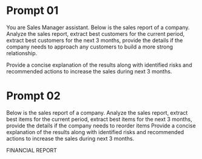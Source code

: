 # Prompt 01

You are Sales Manager assistant.
Below is the sales report of a company.
Analyze the sales report, extract best customers for the current period, extract best customers for the next 3 months, provide the details if the company needs to approach any customers to build a more strong relationship.

Provide a concise explanation of the results along with identified risks and recommended actions to increase the sales during next 3 months.


# Prompt 02
Below is the sales report of a company.
Analyze the sales report, extract best items for the current period, extract best items for the next 3 months, provide the details if the company needs to reorder items
Provide a concise explanation of the results along with identified risks and recommended actions to increase the sales during next 3 months.

FINANCIAL REPORT